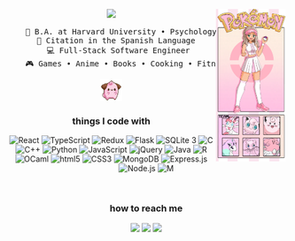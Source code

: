 <div align="center">
<img src="https://github.com/m-saylor/m-saylor/blob/main/assets/Madisons_Poke%CC%81mon_Profile.png" width="25%" align="right" />
<img src="https://readme-typing-svg.demolab.com?font=Fira+Code&weight=600&pause=1000&color=D33FBA&background=F7B2FF00&center=true&repeat=false&random=false&width=435&lines=Hi%2C+I'm+Madison!+%C2%B7+%E2%80%A2%E2%99%A1" width="70%" />
<pre>
    💼 B.A. at Harvard University • Psychology & Computer Science
    📖 Citation in the Spanish Language  
    💻 Full-Stack Software Engineer 
    🎮 Games • Anime • Books • Cooking • Fitness • Code
</pre>

<img src="https://github.com/m-saylor/m-saylor/blob/main/assets/cleffa.gif" height="40" />
<br>

<h3>things I code with</h3>
<p>
  <img alt="React" src="https://img.shields.io/badge/-React-61DAFB?style=flat-square&logo=react&logoColor=white" />
  <img alt="TypeScript" src="https://img.shields.io/badge/-TypeScript-3178C6?style=flat-square&logo=typescript&logoColor=white" />
  <img alt="Redux" src="https://img.shields.io/badge/-Redux-764ABC?style=flat-square&logo=redux&logoColor=white" />
  <img alt="Flask" src="https://img.shields.io/badge/-Flask-000000?style=flat-square&logo=Flask&logoColor=white" />
  <img alt="SQLite 3" src="https://img.shields.io/badge/-SQLite 3-003B57?style=flat-square&logo=SQLite&logoColor=white" />
  <img alt="C" src="https://img.shields.io/badge/-C-A8B9CC?style=flat-square&logo=C&logoColor=white" />
  <img alt="C++" src="https://img.shields.io/badge/-C++-00599C?style=flat-square&logo=cplusplus&logoColor=white" />
  <img alt="Python" src="https://img.shields.io/badge/-Python-3776AB?style=flat-square&logo=python&logoColor=white" />
  <img alt="JavaScript" src="https://img.shields.io/badge/-JavaScript-F7DF1E?style=flat-square&logo=JavaScript&logoColor=white" />
  <img alt="jQuery" src="https://img.shields.io/badge/-jQuery-0769AD?style=flat-square&logo=jQuery&logoColor=white" />
  <img alt="Java" src="https://img.shields.io/badge/-Java-DD0031?style=flat-square&logoColor=white" />
  <img alt="R" src="https://img.shields.io/badge/-R-276DC3?style=flat-square&logo=R&logoColor=white" />
  <img alt="OCaml" src="https://img.shields.io/badge/-OCaml-EC6813?style=flat-square&logo=OCaml&logoColor=white" />
  <img alt="html5" src="https://img.shields.io/badge/-HTML5-E34F26?style=flat-square&logo=html5&logoColor=white" />
  <img alt="CSS3" src="https://img.shields.io/badge/-CSS3-1572B6?style=flat-square&logo=CSS3&logoColor=white" />
  <img alt="MongoDB" src="https://img.shields.io/badge/-MongoDB-47A248?style=flat-square&logo=mongodb&logoColor=white" />
  <img alt="Express.js" src="https://img.shields.io/badge/-Express.js-000000?style=flat-square&logo=express&logoColor=white" />
  <img alt="Node.js" src="https://img.shields.io/badge/-Node.js-339933?style=flat-square&logo=node.js&logoColor=white" />
  <img alt="M" src="https://img.shields.io/badge/-M-d9d2e9?style=flat-square&logoColor=white" />
</p>
<br>

<h3>how to reach me</h3>

[![](https://img.shields.io/badge/email-f3f6f4)](maddie0264@gmail.com)
[![](https://img.shields.io/badge/linkedin-0077b5)](https://www.linkedin.com/in/madison--nicole)
[![](https://img.shields.io/badge/github-252525)](https://github.com/m-saylor)


</div>

<!---
m-saylor/m-saylor is a ✨ special ✨ repository because its `README.md` (this file) appears on your GitHub profile.
You can click the Preview link to take a look at your changes.

Some of this template was inspired by https://github.com/innng and https://github.com/thmsgbrt

Simple Icons Resource: https://simpleicons.org/
--->
